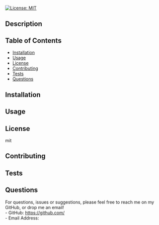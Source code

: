 #   
[![License: MIT](https://img.shields.io/badge/License-MIT-yellow.svg)](https://opensource.org/licenses/MIT)
## Description
  
## Table of Contents
- [Installation](#Installation)
- [Usage](#Usage)
- [License](#License)
- [Contributing](#Contributing)
- [Tests](#Tests)
- [Questions](#Questions)
## Installation
  
## Usage

## License
mit
## Contributing

## Tests

## Questions
For questions, issues or suggestions, please feel free to reach me on my GitHub, or drop me an email!  
    - GitHub: https://github.com/  
    - Email Address: 
    

